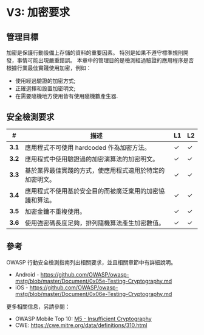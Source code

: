 # V3: 加密要求

## 管理目標

加密是保護行動設備上存儲的資料的重要因素。 特別是如果不遵守標準規則開發，事情可能出現嚴重錯誤。 本章中的管理目的是檢測經過驗證的應用程序是否根據行業最佳實踐使用加密，例如：

- 使用經過驗證的加密方式;
- 正確選擇和設置加密明文;
- 在需要隨機地方使用皆有使用隨機數產生器.

## 安全檢測要求

| # | 描述 | L1 | L2 |
| --- | --- | --- | --- |
| **3.1** | 應用程式不可使用 hardcoded 作為加密方法。| ✓ | ✓ |
| **3.2** | 應用程式中使用驗證過的加密演算法的加密明文。 | ✓ | ✓ |
| **3.3** | 基於業界最佳實踐的方式，使應用程式適用於特定的加密明文。 | ✓ | ✓|
| **3.4** | 應用程式不使用基於安全目的而被廣泛棄用的加密協議和算法。 | ✓ | ✓|
| **3.5** | 加密金鑰不重複使用。 | ✓ | ✓ |
| **3.6** | 使用強密碼長度足夠，排列隨機算法產生加密數值。 | ✓ | ✓ |

## 參考

OWASP 行動安全檢測指南列出相關要求，並且相關章節中有詳細說明。

- Android - https://github.com/OWASP/owasp-mstg/blob/master/Document/0x05e-Testing-Cryptography.md
- iOS - https://github.com/OWASP/owasp-mstg/blob/master/Document/0x06e-Testing-Cryptography.md

更多相關信息，另請參閱：

- OWASP Mobile Top 10: [M5 - Insufficient Cryptography](https://www.owasp.org/index.php/Mobile_Top_10_2016-M5-Insufficient_Cryptography)
- CWE: https://cwe.mitre.org/data/definitions/310.html
